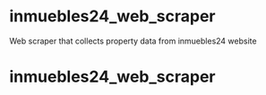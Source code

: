 # inmuebles24_web_scraper
Web scraper that collects property data from inmuebles24 website
# inmuebles24_web_scraper
